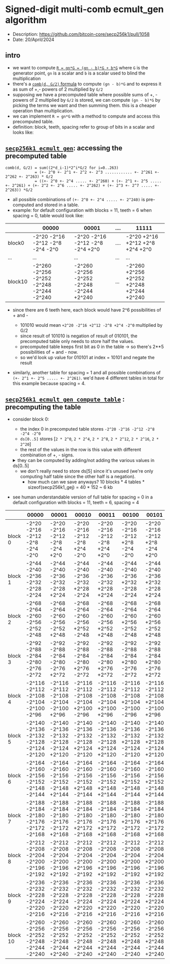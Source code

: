 # Signed-digit multi-comb ecmult_gen algorithm
- Description: https://github.com/bitcoin-core/secp256k1/pull/1058
- Date: 20/April/2024

## intro

- we want to compute [`R = gn*G = (gn - b)*G + b*G`](https://github.com/bitcoin-core/secp256k1/blob/4c341f89ab704205a89b5c5d404ed60f381f7c48/src/ecmult_gen_impl.h#L68) where `G` is the generator point, `gn` is a scalar and `b` is a scalar used to blind the multiplication
- there's a [`comb(d, G/2)` formula](https://github.com/bitcoin-core/secp256k1/blob/4c341f89ab704205a89b5c5d404ed60f381f7c48/src/ecmult_gen_impl.h#L95) to compute `(gn - b)*G` and to express it as sum of +,- powers of 2 multiplied by `G/2`
- supposing we have a precomputed table where possible sums of +, - powers of 2 multiplied by `G/2` is stored,
we can compute `(gn - b)*G` by picking the terms we want and then summing them. this is a cheaper operation than multiplication.
- we can implement `R = gn*G` with a method to compute and access this precomputed table.
- definition: block, teeth, spacing refer to group of bits in a scalar and looks like:

## [`secp256k1_ecmult_gen`](https://github.com/bitcoin-core/secp256k1/blob/4c341f89ab704205a89b5c5d404ed60f381f7c48/src/ecmult_gen_impl.h#L54): accessing the precomputed table

```
comb(d, G/2) = sum((2*d_i-1)*2^i*G/2 for i=0..263)
             = (+- 2^0 +- 2^1 +- 2^2 +- 2^3 ............ +- 2^261 +- 2^262 +- 2^263) * G/2
             = ((+- 2^0 +- 2^4 ..... +- 2^260) + (+- 2^1 +- 2^5 ..... +- 2^261) + (+- 2^2 +- 2^6 ..... +- 2^262) + (+- 2^3 +- 2^7 ..... +- 2^263)) *G/2
```
- all possible combinations of `(+- 2^0 +- 2^4 ..... +- 2^240)` is pre-computed and stored in a table.
- example: for default configuration with blocks = 11, teeth = 6 when spacing = 0, table would look like:

|         | 00000					                                | 00001					                                | ....	 | 11111                                     |
|---------|-------------------------------------------|-------------------------------------------|-------|-------------------------------------------|
| block0  | -2^20 -2^16 -2^12 -2^8 -2^4 -2^0          | -2^20 -2^16 -2^12 -2^8 -2^4 +2^0	         | ....	 | -2^20 +2^16 +2^12 +2^8 +2^4 +2^0          |
| ...     | ...                                       | ...                                       | ...   | ...                                       |
| block10 | -2^260 -2^256 -2^252 -2^248 -2^244 -2^240 | -2^260 -2^256 -2^252 -2^248 -2^244 +2^240 | ...   | -2^260 +2^256 +2^252 +2^248 +2^244 +2^240 |

- since there are 6 teeth here, each block would have 2^6 possibilities of + and -
  - 101010 would mean `+2^20 -2^16 +2^12 -2^8 +2^4 -2^0` multiplied by G/2
  - since result of 101010 is negation of result of 010101, the precomputed table only needs to store half the values.
  - precomputed table keeps first bit as 0 in the table -> so there's 2**5 possibilities of + and - now.
  - so we'd look up value for 010101 at index = 10101 and negate the result
  
- similarly, another table for spacing = 1 and all possible combinations of `(+- 2^1 +- 2^5 ..... +- 2^261)`. we'd have 4 different tables in total for this example because spacing = 4.

## [`secp256k1_ecmult_gen_compute_table`](https://github.com/bitcoin-core/secp256k1/blob/4c341f89ab704205a89b5c5d404ed60f381f7c48/src/ecmult_gen_compute_table_impl.h#L17) : precomputing the table

- consider block 0:
  - the index 0 in precomputed table stores `-2^20 -2^16 -2^12 -2^8 -2^4 -2^0`
  - `ds[0..5]` stores [`2 * 2^0`,  `2 * 2^4`, `2 * 2^8`, `2 * 2^12`, `2 * 2^16`, `2 * 2^20`]
  - the rest of the values in the row is this value with different combination of +, - signs.
  <details><summary>they can be computed by adding/not adding the various values in ds[0..5]</summary>

  ```
  ds[0] = 2  * (2 ^ (block * teeth * spacing)) * gen/2
  ds[1] = 2  * (2 ^ (block * teeth * spacing)) * (2 ^ spacing) * gen/2
  ds[2] = 2  * (2 ^ (block * teeth * spacing)) * (2 ^ 2*spacing) gen/2
  ds[3] = 2  * (2 ^ (block * teeth * spacing)) * (2 ^ 3*spacing) gen/2
  ds[4] = 2  * (2 ^ (block * teeth * spacing)) * (2 ^ 4*spacing) gen/2
  ds[5] = 2  * (2 ^ (block * teeth * spacing)) * (2 ^ 5*spacing) gen/2
  
  vs[0] = - (2 ^ (block * teeth * spacing))
  - (2 ^ (block * teeth * spacing)) * (2 ^ spacing)
  - (2 ^ (block * teeth * spacing)) * (2 ^ 2*spacing)
  - (2 ^ (block * teeth * spacing)) * (2 ^ 3*spacing)
  ...
  - (2 ^ (block * teeth * spacing)) * (2 ^ (teeth-3)*spacing)
  - (2 ^ (block * teeth * spacing)) * (2 ^ (teeth-2)*spacing)
  - (2 ^ (block * teeth * spacing)) * (2 ^ (teeth-1)*spacing)
  
  vs[1] = vs[0] + ds[0]
  vs[1] = + (2 ^ (block * teeth * spacing))
  - (2 ^ (block * teeth * spacing)) * (2 ^ spacing)
  - (2 ^ (block * teeth * spacing)) * (2 ^ 2*spacing)
  - (2 ^ (block * teeth * spacing)) * (2 ^ 3*spacing)
  ...
  - (2 ^ (block * teeth * spacing)) * (2 ^ (teeth-3)*spacing)
  - (2 ^ (block * teeth * spacing)) * (2 ^ (teeth-2)*spacing)
  - (2 ^ (block * teeth * spacing)) * (2 ^ (teeth-1)*spacing)
  
  vs[2] = vs[0] + ds[1]
  vs[2] = - (2 ^ (block * teeth * spacing))
  + (2 ^ (block * teeth * spacing)) * (2 ^ spacing)
  - (2 ^ (block * teeth * spacing)) * (2 ^ 2*spacing)
  - (2 ^ (block * teeth * spacing)) * (2 ^ 3*spacing)
  ...
  - (2 ^ (block * teeth * spacing)) * (2 ^ (teeth-3)*spacing)
  - (2 ^ (block * teeth * spacing)) * (2 ^ (teeth-2)*spacing)
  - (2 ^ (block * teeth * spacing)) * (2 ^ (teeth-1)*spacing)
  ```
    </details>

  - we don't really need to store ds[5] since it's unused (we're only computing half table since the other half is a negation).
    - how much can we save anyways? 10 blocks * 4 tables * sizeof(secp256k1_gej) = 40 * 152 ~ 6 kb
- see human understandable version of full table for spacing = 0 in a default configuration with blocks = 11, teeth = 6, spacing = 4


|          | 00000                                     | 00001                                     | 00010                                     | 00011                                     | 00100                                     | 00101                                     | 00110                                     | 00111                                     | 01000                                     | 01001                                     | 01010                                     | 01011                                     | 01100                                     | 01101                                     | 01110                                     | 01111                                     | 10000                                     | 10001                                     | 10010                                     | 10011                                     | 10100                                     | 10101                                     | 10110                                     | 10111                                     | 11000                                     | 11001                                     | 11010                                     | 11011                                     | 11100                                     | 11101                                     | 11110                                     | 11111                                     |
|----------|-------------------------------------------|-------------------------------------------|-------------------------------------------|-------------------------------------------|-------------------------------------------|-------------------------------------------|-------------------------------------------|-------------------------------------------|-------------------------------------------|-------------------------------------------|-------------------------------------------|-------------------------------------------|-------------------------------------------|-------------------------------------------|-------------------------------------------|-------------------------------------------|-------------------------------------------|-------------------------------------------|-------------------------------------------|-------------------------------------------|-------------------------------------------|-------------------------------------------|-------------------------------------------|-------------------------------------------|-------------------------------------------|-------------------------------------------|-------------------------------------------|-------------------------------------------|-------------------------------------------|-------------------------------------------|-------------------------------------------|-------------------------------------------|
| block 0  | -2^20 -2^16 -2^12 -2^8 -2^4 -2^0          | -2^20 -2^16 -2^12 -2^8 -2^4 +2^0          | -2^20 -2^16 -2^12 -2^8 +2^4 -2^0          | -2^20 -2^16 -2^12 -2^8 +2^4 +2^0          | -2^20 -2^16 -2^12 +2^8 -2^4 -2^0          | -2^20 -2^16 -2^12 +2^8 -2^4 +2^0          | -2^20 -2^16 -2^12 +2^8 +2^4 -2^0          | -2^20 -2^16 -2^12 +2^8 +2^4 +2^0          | -2^20 -2^16 +2^12 -2^8 -2^4 -2^0          | -2^20 -2^16 +2^12 -2^8 -2^4 +2^0          | -2^20 -2^16 +2^12 -2^8 +2^4 -2^0          | -2^20 -2^16 +2^12 -2^8 +2^4 +2^0          | -2^20 -2^16 +2^12 +2^8 -2^4 -2^0          | -2^20 -2^16 +2^12 +2^8 -2^4 +2^0          | -2^20 -2^16 +2^12 +2^8 +2^4 -2^0          | -2^20 -2^16 +2^12 +2^8 +2^4 +2^0          | -2^20 +2^16 -2^12 -2^8 -2^4 -2^0          | -2^20 +2^16 -2^12 -2^8 -2^4 +2^0          | -2^20 +2^16 -2^12 -2^8 +2^4 -2^0          | -2^20 +2^16 -2^12 -2^8 +2^4 +2^0          | -2^20 +2^16 -2^12 +2^8 -2^4 -2^0          | -2^20 +2^16 -2^12 +2^8 -2^4 +2^0          | -2^20 +2^16 -2^12 +2^8 +2^4 -2^0          | -2^20 +2^16 -2^12 +2^8 +2^4 +2^0          | -2^20 +2^16 +2^12 -2^8 -2^4 -2^0          | -2^20 +2^16 +2^12 -2^8 -2^4 +2^0          | -2^20 +2^16 +2^12 -2^8 +2^4 -2^0          | -2^20 +2^16 +2^12 -2^8 +2^4 +2^0          | -2^20 +2^16 +2^12 +2^8 -2^4 -2^0          | -2^20 +2^16 +2^12 +2^8 -2^4 +2^0          | -2^20 +2^16 +2^12 +2^8 +2^4 -2^0          | -2^20 +2^16 +2^12 +2^8 +2^4 +2^0          |
| block 1  | -2^44 -2^40 -2^36 -2^32 -2^28 -2^24       | -2^44 -2^40 -2^36 -2^32 -2^28 +2^24       | -2^44 -2^40 -2^36 -2^32 +2^28 -2^24       | -2^44 -2^40 -2^36 -2^32 +2^28 +2^24       | -2^44 -2^40 -2^36 +2^32 -2^28 -2^24       | -2^44 -2^40 -2^36 +2^32 -2^28 +2^24       | -2^44 -2^40 -2^36 +2^32 +2^28 -2^24       | -2^44 -2^40 -2^36 +2^32 +2^28 +2^24       | -2^44 -2^40 +2^36 -2^32 -2^28 -2^24       | -2^44 -2^40 +2^36 -2^32 -2^28 +2^24       | -2^44 -2^40 +2^36 -2^32 +2^28 -2^24       | -2^44 -2^40 +2^36 -2^32 +2^28 +2^24       | -2^44 -2^40 +2^36 +2^32 -2^28 -2^24       | -2^44 -2^40 +2^36 +2^32 -2^28 +2^24       | -2^44 -2^40 +2^36 +2^32 +2^28 -2^24       | -2^44 -2^40 +2^36 +2^32 +2^28 +2^24       | -2^44 +2^40 -2^36 -2^32 -2^28 -2^24       | -2^44 +2^40 -2^36 -2^32 -2^28 +2^24       | -2^44 +2^40 -2^36 -2^32 +2^28 -2^24       | -2^44 +2^40 -2^36 -2^32 +2^28 +2^24       | -2^44 +2^40 -2^36 +2^32 -2^28 -2^24       | -2^44 +2^40 -2^36 +2^32 -2^28 +2^24       | -2^44 +2^40 -2^36 +2^32 +2^28 -2^24       | -2^44 +2^40 -2^36 +2^32 +2^28 +2^24       | -2^44 +2^40 +2^36 -2^32 -2^28 -2^24       | -2^44 +2^40 +2^36 -2^32 -2^28 +2^24       | -2^44 +2^40 +2^36 -2^32 +2^28 -2^24       | -2^44 +2^40 +2^36 -2^32 +2^28 +2^24       | -2^44 +2^40 +2^36 +2^32 -2^28 -2^24       | -2^44 +2^40 +2^36 +2^32 -2^28 +2^24       | -2^44 +2^40 +2^36 +2^32 +2^28 -2^24       | -2^44 +2^40 +2^36 +2^32 +2^28 +2^24       |
| block 2  | -2^68 -2^64 -2^60 -2^56 -2^52 -2^48       | -2^68 -2^64 -2^60 -2^56 -2^52 +2^48       | -2^68 -2^64 -2^60 -2^56 +2^52 -2^48       | -2^68 -2^64 -2^60 -2^56 +2^52 +2^48       | -2^68 -2^64 -2^60 +2^56 -2^52 -2^48       | -2^68 -2^64 -2^60 +2^56 -2^52 +2^48       | -2^68 -2^64 -2^60 +2^56 +2^52 -2^48       | -2^68 -2^64 -2^60 +2^56 +2^52 +2^48       | -2^68 -2^64 +2^60 -2^56 -2^52 -2^48       | -2^68 -2^64 +2^60 -2^56 -2^52 +2^48       | -2^68 -2^64 +2^60 -2^56 +2^52 -2^48       | -2^68 -2^64 +2^60 -2^56 +2^52 +2^48       | -2^68 -2^64 +2^60 +2^56 -2^52 -2^48       | -2^68 -2^64 +2^60 +2^56 -2^52 +2^48       | -2^68 -2^64 +2^60 +2^56 +2^52 -2^48       | -2^68 -2^64 +2^60 +2^56 +2^52 +2^48       | -2^68 +2^64 -2^60 -2^56 -2^52 -2^48       | -2^68 +2^64 -2^60 -2^56 -2^52 +2^48       | -2^68 +2^64 -2^60 -2^56 +2^52 -2^48       | -2^68 +2^64 -2^60 -2^56 +2^52 +2^48       | -2^68 +2^64 -2^60 +2^56 -2^52 -2^48       | -2^68 +2^64 -2^60 +2^56 -2^52 +2^48       | -2^68 +2^64 -2^60 +2^56 +2^52 -2^48       | -2^68 +2^64 -2^60 +2^56 +2^52 +2^48       | -2^68 +2^64 +2^60 -2^56 -2^52 -2^48       | -2^68 +2^64 +2^60 -2^56 -2^52 +2^48       | -2^68 +2^64 +2^60 -2^56 +2^52 -2^48       | -2^68 +2^64 +2^60 -2^56 +2^52 +2^48       | -2^68 +2^64 +2^60 +2^56 -2^52 -2^48       | -2^68 +2^64 +2^60 +2^56 -2^52 +2^48       | -2^68 +2^64 +2^60 +2^56 +2^52 -2^48       | -2^68 +2^64 +2^60 +2^56 +2^52 +2^48       |
| block 3  | -2^92 -2^88 -2^84 -2^80 -2^76 -2^72       | -2^92 -2^88 -2^84 -2^80 -2^76 +2^72       | -2^92 -2^88 -2^84 -2^80 +2^76 -2^72       | -2^92 -2^88 -2^84 -2^80 +2^76 +2^72       | -2^92 -2^88 -2^84 +2^80 -2^76 -2^72       | -2^92 -2^88 -2^84 +2^80 -2^76 +2^72       | -2^92 -2^88 -2^84 +2^80 +2^76 -2^72       | -2^92 -2^88 -2^84 +2^80 +2^76 +2^72       | -2^92 -2^88 +2^84 -2^80 -2^76 -2^72       | -2^92 -2^88 +2^84 -2^80 -2^76 +2^72       | -2^92 -2^88 +2^84 -2^80 +2^76 -2^72       | -2^92 -2^88 +2^84 -2^80 +2^76 +2^72       | -2^92 -2^88 +2^84 +2^80 -2^76 -2^72       | -2^92 -2^88 +2^84 +2^80 -2^76 +2^72       | -2^92 -2^88 +2^84 +2^80 +2^76 -2^72       | -2^92 -2^88 +2^84 +2^80 +2^76 +2^72       | -2^92 +2^88 -2^84 -2^80 -2^76 -2^72       | -2^92 +2^88 -2^84 -2^80 -2^76 +2^72       | -2^92 +2^88 -2^84 -2^80 +2^76 -2^72       | -2^92 +2^88 -2^84 -2^80 +2^76 +2^72       | -2^92 +2^88 -2^84 +2^80 -2^76 -2^72       | -2^92 +2^88 -2^84 +2^80 -2^76 +2^72       | -2^92 +2^88 -2^84 +2^80 +2^76 -2^72       | -2^92 +2^88 -2^84 +2^80 +2^76 +2^72       | -2^92 +2^88 +2^84 -2^80 -2^76 -2^72       | -2^92 +2^88 +2^84 -2^80 -2^76 +2^72       | -2^92 +2^88 +2^84 -2^80 +2^76 -2^72       | -2^92 +2^88 +2^84 -2^80 +2^76 +2^72       | -2^92 +2^88 +2^84 +2^80 -2^76 -2^72       | -2^92 +2^88 +2^84 +2^80 -2^76 +2^72       | -2^92 +2^88 +2^84 +2^80 +2^76 -2^72       | -2^92 +2^88 +2^84 +2^80 +2^76 +2^72       |
| block 4  | -2^116 -2^112 -2^108 -2^104 -2^100 -2^96  | -2^116 -2^112 -2^108 -2^104 -2^100 +2^96  | -2^116 -2^112 -2^108 -2^104 +2^100 -2^96  | -2^116 -2^112 -2^108 -2^104 +2^100 +2^96  | -2^116 -2^112 -2^108 +2^104 -2^100 -2^96  | -2^116 -2^112 -2^108 +2^104 -2^100 +2^96  | -2^116 -2^112 -2^108 +2^104 +2^100 -2^96  | -2^116 -2^112 -2^108 +2^104 +2^100 +2^96  | -2^116 -2^112 +2^108 -2^104 -2^100 -2^96  | -2^116 -2^112 +2^108 -2^104 -2^100 +2^96  | -2^116 -2^112 +2^108 -2^104 +2^100 -2^96  | -2^116 -2^112 +2^108 -2^104 +2^100 +2^96  | -2^116 -2^112 +2^108 +2^104 -2^100 -2^96  | -2^116 -2^112 +2^108 +2^104 -2^100 +2^96  | -2^116 -2^112 +2^108 +2^104 +2^100 -2^96  | -2^116 -2^112 +2^108 +2^104 +2^100 +2^96  | -2^116 +2^112 -2^108 -2^104 -2^100 -2^96  | -2^116 +2^112 -2^108 -2^104 -2^100 +2^96  | -2^116 +2^112 -2^108 -2^104 +2^100 -2^96  | -2^116 +2^112 -2^108 -2^104 +2^100 +2^96  | -2^116 +2^112 -2^108 +2^104 -2^100 -2^96  | -2^116 +2^112 -2^108 +2^104 -2^100 +2^96  | -2^116 +2^112 -2^108 +2^104 +2^100 -2^96  | -2^116 +2^112 -2^108 +2^104 +2^100 +2^96  | -2^116 +2^112 +2^108 -2^104 -2^100 -2^96  | -2^116 +2^112 +2^108 -2^104 -2^100 +2^96  | -2^116 +2^112 +2^108 -2^104 +2^100 -2^96  | -2^116 +2^112 +2^108 -2^104 +2^100 +2^96  | -2^116 +2^112 +2^108 +2^104 -2^100 -2^96  | -2^116 +2^112 +2^108 +2^104 -2^100 +2^96  | -2^116 +2^112 +2^108 +2^104 +2^100 -2^96  | -2^116 +2^112 +2^108 +2^104 +2^100 +2^96  |
| block 5  | -2^140 -2^136 -2^132 -2^128 -2^124 -2^120 | -2^140 -2^136 -2^132 -2^128 -2^124 +2^120 | -2^140 -2^136 -2^132 -2^128 +2^124 -2^120 | -2^140 -2^136 -2^132 -2^128 +2^124 +2^120 | -2^140 -2^136 -2^132 +2^128 -2^124 -2^120 | -2^140 -2^136 -2^132 +2^128 -2^124 +2^120 | -2^140 -2^136 -2^132 +2^128 +2^124 -2^120 | -2^140 -2^136 -2^132 +2^128 +2^124 +2^120 | -2^140 -2^136 +2^132 -2^128 -2^124 -2^120 | -2^140 -2^136 +2^132 -2^128 -2^124 +2^120 | -2^140 -2^136 +2^132 -2^128 +2^124 -2^120 | -2^140 -2^136 +2^132 -2^128 +2^124 +2^120 | -2^140 -2^136 +2^132 +2^128 -2^124 -2^120 | -2^140 -2^136 +2^132 +2^128 -2^124 +2^120 | -2^140 -2^136 +2^132 +2^128 +2^124 -2^120 | -2^140 -2^136 +2^132 +2^128 +2^124 +2^120 | -2^140 +2^136 -2^132 -2^128 -2^124 -2^120 | -2^140 +2^136 -2^132 -2^128 -2^124 +2^120 | -2^140 +2^136 -2^132 -2^128 +2^124 -2^120 | -2^140 +2^136 -2^132 -2^128 +2^124 +2^120 | -2^140 +2^136 -2^132 +2^128 -2^124 -2^120 | -2^140 +2^136 -2^132 +2^128 -2^124 +2^120 | -2^140 +2^136 -2^132 +2^128 +2^124 -2^120 | -2^140 +2^136 -2^132 +2^128 +2^124 +2^120 | -2^140 +2^136 +2^132 -2^128 -2^124 -2^120 | -2^140 +2^136 +2^132 -2^128 -2^124 +2^120 | -2^140 +2^136 +2^132 -2^128 +2^124 -2^120 | -2^140 +2^136 +2^132 -2^128 +2^124 +2^120 | -2^140 +2^136 +2^132 +2^128 -2^124 -2^120 | -2^140 +2^136 +2^132 +2^128 -2^124 +2^120 | -2^140 +2^136 +2^132 +2^128 +2^124 -2^120 | -2^140 +2^136 +2^132 +2^128 +2^124 +2^120 |
| block 6  | -2^164 -2^160 -2^156 -2^152 -2^148 -2^144 | -2^164 -2^160 -2^156 -2^152 -2^148 +2^144 | -2^164 -2^160 -2^156 -2^152 +2^148 -2^144 | -2^164 -2^160 -2^156 -2^152 +2^148 +2^144 | -2^164 -2^160 -2^156 +2^152 -2^148 -2^144 | -2^164 -2^160 -2^156 +2^152 -2^148 +2^144 | -2^164 -2^160 -2^156 +2^152 +2^148 -2^144 | -2^164 -2^160 -2^156 +2^152 +2^148 +2^144 | -2^164 -2^160 +2^156 -2^152 -2^148 -2^144 | -2^164 -2^160 +2^156 -2^152 -2^148 +2^144 | -2^164 -2^160 +2^156 -2^152 +2^148 -2^144 | -2^164 -2^160 +2^156 -2^152 +2^148 +2^144 | -2^164 -2^160 +2^156 +2^152 -2^148 -2^144 | -2^164 -2^160 +2^156 +2^152 -2^148 +2^144 | -2^164 -2^160 +2^156 +2^152 +2^148 -2^144 | -2^164 -2^160 +2^156 +2^152 +2^148 +2^144 | -2^164 +2^160 -2^156 -2^152 -2^148 -2^144 | -2^164 +2^160 -2^156 -2^152 -2^148 +2^144 | -2^164 +2^160 -2^156 -2^152 +2^148 -2^144 | -2^164 +2^160 -2^156 -2^152 +2^148 +2^144 | -2^164 +2^160 -2^156 +2^152 -2^148 -2^144 | -2^164 +2^160 -2^156 +2^152 -2^148 +2^144 | -2^164 +2^160 -2^156 +2^152 +2^148 -2^144 | -2^164 +2^160 -2^156 +2^152 +2^148 +2^144 | -2^164 +2^160 +2^156 -2^152 -2^148 -2^144 | -2^164 +2^160 +2^156 -2^152 -2^148 +2^144 | -2^164 +2^160 +2^156 -2^152 +2^148 -2^144 | -2^164 +2^160 +2^156 -2^152 +2^148 +2^144 | -2^164 +2^160 +2^156 +2^152 -2^148 -2^144 | -2^164 +2^160 +2^156 +2^152 -2^148 +2^144 | -2^164 +2^160 +2^156 +2^152 +2^148 -2^144 | -2^164 +2^160 +2^156 +2^152 +2^148 +2^144 |
| block 7  | -2^188 -2^184 -2^180 -2^176 -2^172 -2^168 | -2^188 -2^184 -2^180 -2^176 -2^172 +2^168 | -2^188 -2^184 -2^180 -2^176 +2^172 -2^168 | -2^188 -2^184 -2^180 -2^176 +2^172 +2^168 | -2^188 -2^184 -2^180 +2^176 -2^172 -2^168 | -2^188 -2^184 -2^180 +2^176 -2^172 +2^168 | -2^188 -2^184 -2^180 +2^176 +2^172 -2^168 | -2^188 -2^184 -2^180 +2^176 +2^172 +2^168 | -2^188 -2^184 +2^180 -2^176 -2^172 -2^168 | -2^188 -2^184 +2^180 -2^176 -2^172 +2^168 | -2^188 -2^184 +2^180 -2^176 +2^172 -2^168 | -2^188 -2^184 +2^180 -2^176 +2^172 +2^168 | -2^188 -2^184 +2^180 +2^176 -2^172 -2^168 | -2^188 -2^184 +2^180 +2^176 -2^172 +2^168 | -2^188 -2^184 +2^180 +2^176 +2^172 -2^168 | -2^188 -2^184 +2^180 +2^176 +2^172 +2^168 | -2^188 +2^184 -2^180 -2^176 -2^172 -2^168 | -2^188 +2^184 -2^180 -2^176 -2^172 +2^168 | -2^188 +2^184 -2^180 -2^176 +2^172 -2^168 | -2^188 +2^184 -2^180 -2^176 +2^172 +2^168 | -2^188 +2^184 -2^180 +2^176 -2^172 -2^168 | -2^188 +2^184 -2^180 +2^176 -2^172 +2^168 | -2^188 +2^184 -2^180 +2^176 +2^172 -2^168 | -2^188 +2^184 -2^180 +2^176 +2^172 +2^168 | -2^188 +2^184 +2^180 -2^176 -2^172 -2^168 | -2^188 +2^184 +2^180 -2^176 -2^172 +2^168 | -2^188 +2^184 +2^180 -2^176 +2^172 -2^168 | -2^188 +2^184 +2^180 -2^176 +2^172 +2^168 | -2^188 +2^184 +2^180 +2^176 -2^172 -2^168 | -2^188 +2^184 +2^180 +2^176 -2^172 +2^168 | -2^188 +2^184 +2^180 +2^176 +2^172 -2^168 | -2^188 +2^184 +2^180 +2^176 +2^172 +2^168 |
| block 8  | -2^212 -2^208 -2^204 -2^200 -2^196 -2^192 | -2^212 -2^208 -2^204 -2^200 -2^196 +2^192 | -2^212 -2^208 -2^204 -2^200 +2^196 -2^192 | -2^212 -2^208 -2^204 -2^200 +2^196 +2^192 | -2^212 -2^208 -2^204 +2^200 -2^196 -2^192 | -2^212 -2^208 -2^204 +2^200 -2^196 +2^192 | -2^212 -2^208 -2^204 +2^200 +2^196 -2^192 | -2^212 -2^208 -2^204 +2^200 +2^196 +2^192 | -2^212 -2^208 +2^204 -2^200 -2^196 -2^192 | -2^212 -2^208 +2^204 -2^200 -2^196 +2^192 | -2^212 -2^208 +2^204 -2^200 +2^196 -2^192 | -2^212 -2^208 +2^204 -2^200 +2^196 +2^192 | -2^212 -2^208 +2^204 +2^200 -2^196 -2^192 | -2^212 -2^208 +2^204 +2^200 -2^196 +2^192 | -2^212 -2^208 +2^204 +2^200 +2^196 -2^192 | -2^212 -2^208 +2^204 +2^200 +2^196 +2^192 | -2^212 +2^208 -2^204 -2^200 -2^196 -2^192 | -2^212 +2^208 -2^204 -2^200 -2^196 +2^192 | -2^212 +2^208 -2^204 -2^200 +2^196 -2^192 | -2^212 +2^208 -2^204 -2^200 +2^196 +2^192 | -2^212 +2^208 -2^204 +2^200 -2^196 -2^192 | -2^212 +2^208 -2^204 +2^200 -2^196 +2^192 | -2^212 +2^208 -2^204 +2^200 +2^196 -2^192 | -2^212 +2^208 -2^204 +2^200 +2^196 +2^192 | -2^212 +2^208 +2^204 -2^200 -2^196 -2^192 | -2^212 +2^208 +2^204 -2^200 -2^196 +2^192 | -2^212 +2^208 +2^204 -2^200 +2^196 -2^192 | -2^212 +2^208 +2^204 -2^200 +2^196 +2^192 | -2^212 +2^208 +2^204 +2^200 -2^196 -2^192 | -2^212 +2^208 +2^204 +2^200 -2^196 +2^192 | -2^212 +2^208 +2^204 +2^200 +2^196 -2^192 | -2^212 +2^208 +2^204 +2^200 +2^196 +2^192 |
| block 9  | -2^236 -2^232 -2^228 -2^224 -2^220 -2^216 | -2^236 -2^232 -2^228 -2^224 -2^220 +2^216 | -2^236 -2^232 -2^228 -2^224 +2^220 -2^216 | -2^236 -2^232 -2^228 -2^224 +2^220 +2^216 | -2^236 -2^232 -2^228 +2^224 -2^220 -2^216 | -2^236 -2^232 -2^228 +2^224 -2^220 +2^216 | -2^236 -2^232 -2^228 +2^224 +2^220 -2^216 | -2^236 -2^232 -2^228 +2^224 +2^220 +2^216 | -2^236 -2^232 +2^228 -2^224 -2^220 -2^216 | -2^236 -2^232 +2^228 -2^224 -2^220 +2^216 | -2^236 -2^232 +2^228 -2^224 +2^220 -2^216 | -2^236 -2^232 +2^228 -2^224 +2^220 +2^216 | -2^236 -2^232 +2^228 +2^224 -2^220 -2^216 | -2^236 -2^232 +2^228 +2^224 -2^220 +2^216 | -2^236 -2^232 +2^228 +2^224 +2^220 -2^216 | -2^236 -2^232 +2^228 +2^224 +2^220 +2^216 | -2^236 +2^232 -2^228 -2^224 -2^220 -2^216 | -2^236 +2^232 -2^228 -2^224 -2^220 +2^216 | -2^236 +2^232 -2^228 -2^224 +2^220 -2^216 | -2^236 +2^232 -2^228 -2^224 +2^220 +2^216 | -2^236 +2^232 -2^228 +2^224 -2^220 -2^216 | -2^236 +2^232 -2^228 +2^224 -2^220 +2^216 | -2^236 +2^232 -2^228 +2^224 +2^220 -2^216 | -2^236 +2^232 -2^228 +2^224 +2^220 +2^216 | -2^236 +2^232 +2^228 -2^224 -2^220 -2^216 | -2^236 +2^232 +2^228 -2^224 -2^220 +2^216 | -2^236 +2^232 +2^228 -2^224 +2^220 -2^216 | -2^236 +2^232 +2^228 -2^224 +2^220 +2^216 | -2^236 +2^232 +2^228 +2^224 -2^220 -2^216 | -2^236 +2^232 +2^228 +2^224 -2^220 +2^216 | -2^236 +2^232 +2^228 +2^224 +2^220 -2^216 | -2^236 +2^232 +2^228 +2^224 +2^220 +2^216 |
| block 10 | -2^260 -2^256 -2^252 -2^248 -2^244 -2^240 | -2^260 -2^256 -2^252 -2^248 -2^244 +2^240 | -2^260 -2^256 -2^252 -2^248 +2^244 -2^240 | -2^260 -2^256 -2^252 -2^248 +2^244 +2^240 | -2^260 -2^256 -2^252 +2^248 -2^244 -2^240 | -2^260 -2^256 -2^252 +2^248 -2^244 +2^240 | -2^260 -2^256 -2^252 +2^248 +2^244 -2^240 | -2^260 -2^256 -2^252 +2^248 +2^244 +2^240 | -2^260 -2^256 +2^252 -2^248 -2^244 -2^240 | -2^260 -2^256 +2^252 -2^248 -2^244 +2^240 | -2^260 -2^256 +2^252 -2^248 +2^244 -2^240 | -2^260 -2^256 +2^252 -2^248 +2^244 +2^240 | -2^260 -2^256 +2^252 +2^248 -2^244 -2^240 | -2^260 -2^256 +2^252 +2^248 -2^244 +2^240 | -2^260 -2^256 +2^252 +2^248 +2^244 -2^240 | -2^260 -2^256 +2^252 +2^248 +2^244 +2^240 | -2^260 +2^256 -2^252 -2^248 -2^244 -2^240 | -2^260 +2^256 -2^252 -2^248 -2^244 +2^240 | -2^260 +2^256 -2^252 -2^248 +2^244 -2^240 | -2^260 +2^256 -2^252 -2^248 +2^244 +2^240 | -2^260 +2^256 -2^252 +2^248 -2^244 -2^240 | -2^260 +2^256 -2^252 +2^248 -2^244 +2^240 | -2^260 +2^256 -2^252 +2^248 +2^244 -2^240 | -2^260 +2^256 -2^252 +2^248 +2^244 +2^240 | -2^260 +2^256 +2^252 -2^248 -2^244 -2^240 | -2^260 +2^256 +2^252 -2^248 -2^244 +2^240 | -2^260 +2^256 +2^252 -2^248 +2^244 -2^240 | -2^260 +2^256 +2^252 -2^248 +2^244 +2^240 | -2^260 +2^256 +2^252 +2^248 -2^244 -2^240 | -2^260 +2^256 +2^252 +2^248 -2^244 +2^240 | -2^260 +2^256 +2^252 +2^248 +2^244 -2^240 | -2^260 +2^256 +2^252 +2^248 +2^244 +2^240 |



